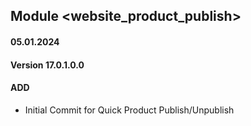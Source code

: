 ## Module <website_product_publish>

#### 05.01.2024
#### Version 17.0.1.0.0
#### ADD

- Initial Commit for Quick Product Publish/Unpublish
